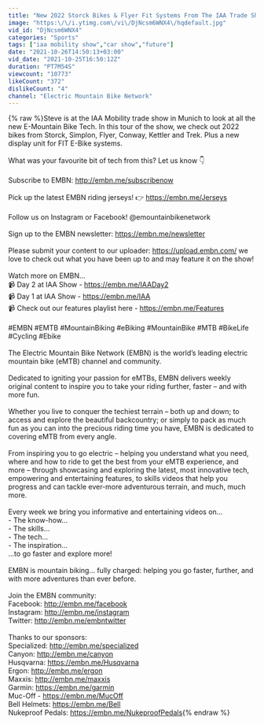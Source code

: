 ```yaml
---
title: "New 2022 Storck Bikes & Flyer Fit Systems From The IAA Trade Show"
image: "https:\/\/i.ytimg.com\/vi\/DjNcsm6WNX4\/hqdefault.jpg"
vid_id: "DjNcsm6WNX4"
categories: "Sports"
tags: ["iaa mobility show","car show","future"]
date: "2021-10-26T14:50:13+03:00"
vid_date: "2021-10-25T16:50:12Z"
duration: "PT7M54S"
viewcount: "10773"
likeCount: "372"
dislikeCount: "4"
channel: "Electric Mountain Bike Network"
---
```

{% raw %}Steve is at the IAA Mobility trade show in Munich to look at all the new E-Mountain Bike Tech. In this tour of the show, we check out 2022 bikes from Storck, Simplon, Flyer, Conway, Kettler and Trek. Plus a new display unit for FIT E-Bike systems.<br /><br />What was your favourite bit of tech from this? Let us know 👇<br /><br />Subscribe to EMBN: <a rel="nofollow" target="blank" href="http://embn.me/subscribenow">http://embn.me/subscribenow</a><br /><br />Pick up the latest EMBN riding jerseys! 👉 <a rel="nofollow" target="blank" href="https://embn.me/Jerseys">https://embn.me/Jerseys</a><br /><br />Follow us on Instagram or Facebook! @emountainbikenetwork<br /><br />Sign up to the EMBN newsletter: <a rel="nofollow" target="blank" href="https://embn.me/newsletter">https://embn.me/newsletter</a><br /><br />Please submit your content to our uploader: <a rel="nofollow" target="blank" href="https://upload.embn.com/">https://upload.embn.com/</a> we love to check out what you have been up to and may feature it on the show! <br /><br />Watch more on EMBN...<br />📹  Day 2 at IAA Show - <a rel="nofollow" target="blank" href="https://embn.me/IAADay2">https://embn.me/IAADay2</a><br />📹  Day 1 at IAA Show - <a rel="nofollow" target="blank" href="https://embn.me/IAA">https://embn.me/IAA</a><br />📹  Check out our features playlist here - <a rel="nofollow" target="blank" href="https://embn.me/Features">https://embn.me/Features</a><br /><br />#EMBN #EMTB #MountainBiking #eBiking #MountainBike #MTB #BikeLife #Cycling #Ebike<br /><br />The Electric Mountain Bike Network (EMBN) is the world’s leading electric mountain bike (eMTB) channel and community.<br /><br />Dedicated to igniting your passion for eMTBs, EMBN delivers weekly original content to inspire you to take your riding further, faster – and with more fun. <br /><br />Whether you live to conquer the techiest terrain – both up and down; to access and explore the beautiful backcountry; or simply to pack as much fun as you can into the precious riding time you have, EMBN is dedicated to covering eMTB from every angle. <br /><br />From inspiring you to go electric – helping you understand what you need, where and how to ride to get the best from your eMTB experience, and more – through showcasing and exploring the latest, most innovative tech, empowering and entertaining features, to skills videos that help you progress and can tackle ever-more adventurous terrain, and much, much more.<br /><br />Every week we bring you informative and entertaining videos on…<br />- The know-how…<br />- The skills…<br />- The tech…<br />- The inspiration…<br />...to go faster and explore more!<br /><br />EMBN is mountain biking… fully charged: helping you go faster, further, and with more adventures than ever before.<br /><br />Join the EMBN community:<br />Facebook: <a rel="nofollow" target="blank" href="http://embn.me/facebook">http://embn.me/facebook</a><br />Instagram: <a rel="nofollow" target="blank" href="http://embn.me/instagram">http://embn.me/instagram</a><br />Twitter: <a rel="nofollow" target="blank" href="http://embn.me/embntwitter">http://embn.me/embntwitter</a><br /><br />Thanks to our sponsors:<br />Specialized: <a rel="nofollow" target="blank" href="http://embn.me/specialized">http://embn.me/specialized</a><br />Canyon: <a rel="nofollow" target="blank" href="http://embn.me/canyon">http://embn.me/canyon</a><br />Husqvarna: <a rel="nofollow" target="blank" href="https://embn.me/Husqvarna">https://embn.me/Husqvarna</a><br />Ergon: <a rel="nofollow" target="blank" href="http://embn.me/ergon">http://embn.me/ergon</a><br />Maxxis: <a rel="nofollow" target="blank" href="http://embn.me/maxxis">http://embn.me/maxxis</a><br />Garmin: <a rel="nofollow" target="blank" href="https://embn.me/garmin">https://embn.me/garmin</a><br />Muc-Off - <a rel="nofollow" target="blank" href="https://embn.me/MucOff">https://embn.me/MucOff</a><br />Bell Helmets: <a rel="nofollow" target="blank" href="https://embn.me/Bell">https://embn.me/Bell</a><br />Nukeproof Pedals: <a rel="nofollow" target="blank" href="https://embn.me/NukeproofPedals">https://embn.me/NukeproofPedals</a>{% endraw %}
